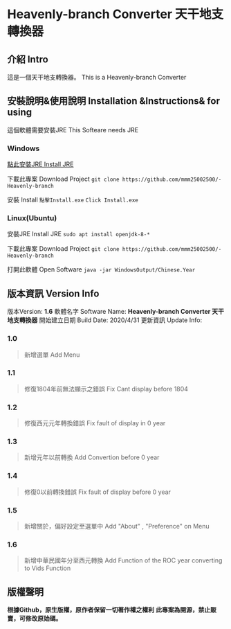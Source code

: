 # Heavenly-branch Converter 天干地支轉換器
## 介紹 Intro
這是一個天干地支轉換器。 This is a Heavenly-branch Converter
## 安裝說明&使用說明 Installation &Instructions& for using
這個軟體需要安裝JRE  This Softeare needs JRE

### Windows
[點此安裝JRE Install JRE](https://www.java.com/zh_TW/)

下載此專案 Download Project
` git clone https://github.com/mmm25002500/-Heavenly-branch `

安裝 Install
`點擊Install.exe` `Click Install.exe`
### Linux(Ubuntu)
安裝JRE Install JRE
`sudo apt install openjdk-8-*`

下載此專案 Download Project
` git clone https://github.com/mmm25002500/-Heavenly-branch `

打開此軟體 Open Software
`java -jar WindowsOutput/Chinese.Year`
## 版本資訊 Version Info

版本Version: **1.6**
軟體名字 Software Name: **Heavenly-branch Converter 天干地支轉換器**
開始建立日期 Build Date: 2020/4/31
更新資訊 Update Info:
### 1.0
> 新增選單 Add Menu
### 1.1
> 修復1804年前無法顯示之錯誤 Fix Cant display before 1804
### 1.2
> 修復西元元年轉換錯誤 Fix fault of display in 0 year
### 1.3
> 新增元年以前轉換 Add Convertion before 0 year
### 1.4 
> 修復0以前轉換錯誤 Fix fault of display before 0 year
### 1.5
> 新增關於，偏好設定至選單中 Add "About" , "Preference" on Menu
### 1.6
> 新增中華民國年分至西元轉換 Add Function of the ROC year converting to Vids Function

## 版權聲明
**根據Github，原生版權，原作者保留一切著作權之權利**
**此專案為開源，禁止販賣，可修改原始碼。**
